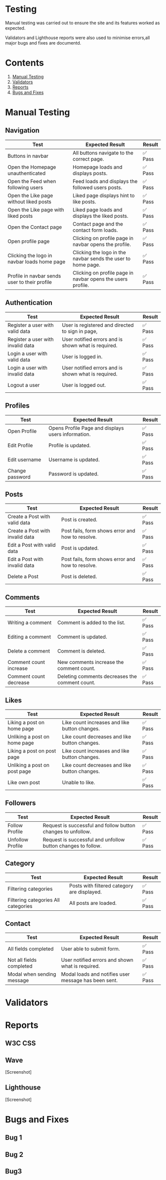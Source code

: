
# Testing

Manual testing was carried out to ensure the site and its features worked as expected. 

Validators and Lighthouse reports were also used to minimise errors,all major bugs and fixes are documentd.

#  Contents
1. [Manual Testing](#manual-testing)
2. [Validators](#validators)
3. [Reports](#reports)
4. [Bugs and Fixes](#bugs-and-fixes)

# Manual Testing
## Navigation

| **Test**                                              | **Expected Result**                                                                                |  **Result** |
| ----------------------------------------------------- | -------------------------------------------------------------------------------------------------- | ----------- | 
| Buttons in navbar                                     | All buttons navigate to the correct page.                                    					     | ✅ Pass     | 
| Open the Homepage unauthenticated                     | Homepage loads and displays posts.                                                                 | ✅ Pass     | 
| Open the Feed when following users                    | Feed loads and displays the followed users posts.                                                  | ✅ Pass     | 
| Open the Like page without liked posts                | Liked page displays hint to like posts.                                                 		     | ✅ Pass     | 
| Open the Like page with liked posts                   | Liked page loads and displays the liked posts.                                                     | ✅ Pass     |
| Open the Contact page                                 | Contact page and the contact form loads.                                                           | ✅ Pass     | 
| Open profile page                                     | Clicking on profile page in navbar opens the profile.                                              | ✅ Pass     | 
| Clicking the logo in navbar loads home page           | Clicking the logo in the navbar sends the user to home page.                                       | ✅ Pass     | 
| Profile in navbar sends user to their profile         | Clicking on profile page in navbar opens the users profile.                                        | ✅ Pass     | 
## Authentication

| **Test**                                              | **Expected Result**                                                                                |  **Result** |
| ----------------------------------------------------- | -------------------------------------------------------------------------------------------------- | ----------- |
| Register a user with valid data                       | User is registered and directed to sign in page,                               			         | ✅ Pass     | 
| Register a user with invalid data                     | User notified errors and is shown what is required.                                                | ✅ Pass     |
| Login a user with valid data                          | User is logged in.                                                         					     | ✅ Pass     | 
| Login a user with invalid data                        | User notified errors and is shown what is required.                                                | ✅ Pass     |
| Logout a user                                         | User is logged out.                                            									 | ✅ Pass     |
## Profiles

| **Test**                                              | **Expected Result**                                                                                |  **Result** |
| ----------------------------------------------------- | -------------------------------------------------------------------------------------------------- | ----------- |
| Open Profile                                    		| Opens Profile Page and displays users information.                                                 | ✅ Pass     | 
| Edit Profile                                          | Profile is updated. 																				 | ✅ Pass     | 
| Edit username                                         | Username is updated. 																				 | ✅ Pass     |
| Change password                                       | Password is updated. 																		 		 | ✅ Pass     | 


## Posts

| **Test**                                              | **Expected Result**                                                                                |  **Result** | 
| ----------------------------------------------------- | -------------------------------------------------------------------------------------------------- | ----------- |
| Create a Post with valid data                         | Post is created.                        															 | ✅ Pass     | 
| Create a Post with invalid data                       | Post fails, form shows error and how to resolve.                                                   | ✅ Pass     | 
| Edit a Post with valid data                           | Post is updated.                      														     | ✅ Pass     | 
| Edit a Post with invalid data                         | Post fails, form shows error and how to resolve.                                                   | ✅ Pass     | 
| Delete a Post                                         | Post is deleted.                          														 | ✅ Pass     | 

## Comments

| **Test**                                              | **Expected Result**                                                                                |  **Result**  |
| ----------------------------------------------------- | -------------------------------------------------------------------------------------------------- | -----------  |
| Writing a comment                                     | Comment is added to the list.   								                 			         | ✅ Pass      |
| Editing a comment                                     | Comment is updated.									                             			     | ✅ Pass      |
| Delete a comment                                      | Comment is deleted.                                       										 | ✅ Pass      |
| Comment count increase                                | New comments increase the comment count.                                 	                         | ✅ Pass      |
| Comment count decrease                                | Deleting comments decreases the comment count.                                       	             | ✅ Pass      |

## Likes

| **Test**                                              | **Expected Result**                                                                                |  **Result** |
| ----------------------------------------------------- | -------------------------------------------------------------------------------------------------- | -----------  |
| Liking a post on home page                            | Like count increases and like button changes.                                                       | ✅ Pass      |
| Unliking a post on home page                          | Like count decreases and like button changes.                                                       | ✅ Pass      | 
| Liking a post on post page                            | Like count increases and like button changes.                                                       | ✅ Pass      | 
| Unliking a post on post page                          | Like count decreases and like button changes.                                                       | ✅ Pass      | 
| Like own post                  				        | Unable to like.                                                   							      | ✅ Pass      | 
## Followers

| **Test**                                              | **Expected Result**                                                                                |  **Result** |
| ----------------------------------------------------- | -------------------------------------------------------------------------------------------------- | ----------- | 
| Follow Profile                       					| Request is successful and follow button changes to unfollow.                                       | ✅ Pass     | 
| Unfollow Profile                    				    | Request is successful and unfollow button changes to follow.                                       | ✅ Pass     | 


## Category

| **Test**                                              | **Expected Result**                                                                                |  **Result** |
| ----------------------------------------------------- | -------------------------------------------------------------------------------------------------- | ----------- | 
| Filtering categories                            		| Posts with filtered category are displayed.                                  						 | ✅ Pass     | 
| Filtering categories All categories                   | All posts are loaded.                                                  				 			 | ✅ Pass     |       


## Contact

| **Test**                                              | **Expected Result**                                                                                |  **Result** |
| ----------------------------------------------------- | -------------------------------------------------------------------------------------------------- | ----------- | 
| All fields completed                             	    | User able to submit form.                                                     				     | ✅ Pass     | 
| Not all fields completed                              | User notified errors and shown what is required.                                                	 | ✅ Pass     | 
| Modal when sending message                            | Modal loads and notifies user message has been sent.           								     | ✅ Pass     | 

# Validators

# Reports

## W3C CSS

## Wave

[Screenshot]

## Lighthouse

[Screenshot]

# Bugs and Fixes

## Bug 1

## Bug 2

## Bug3